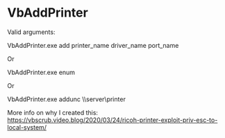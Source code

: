 # VbAddPrinter

Valid arguments:

VbAddPrinter.exe add printer_name driver_name port_name

Or

VbAddPrinter.exe enum

Or

VbAddPrinter.exe addunc \\\\server\\printer

More info on why I created this: https://vbscrub.video.blog/2020/03/24/ricoh-printer-exploit-priv-esc-to-local-system/
